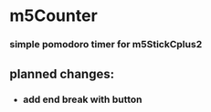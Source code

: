 # m5Counter

### simple pomodoro timer for m5StickCplus2<br>

## planned changes:
- ### add end break with button
